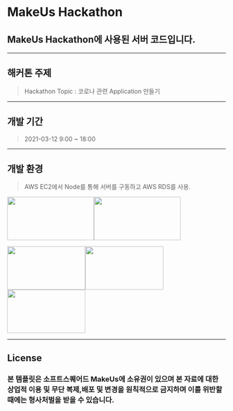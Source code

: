 # MakeUs Hackathon

## MakeUs Hackathon에 사용된 서버 코드입니다.
---
## 해커톤 주제
>Hackathon Topic : 코로나 관련 Application 만들기
---
## 개발 기간
> 2021-03-12 9:00 ~ 18:00
---
## 개발 환경
>AWS EC2에서 Node를 통해 서버를 구동하고 AWS RDS를 사용.


<img src="https://miro.medium.com/max/960/0*uXXbbKGKNQUQonbC.png" width="200" height="100"><img src="https://media.vlpt.us/images/leejh3224/post/eeea9dd5-d99a-4b7b-9024-d4866d48ca70/mysql.png" width="200" height="100">

<img src="https://upload.wikimedia.org/wikipedia/commons/thumb/9/93/Amazon_Web_Services_Logo.svg/1200px-Amazon_Web_Services_Logo.svg.png" width="180" height="100"><img src="https://img1.daumcdn.net/thumb/R800x0/?scode=mtistory2&fname=https%3A%2F%2Fblog.kakaocdn.net%2Fdn%2FbnveOL%2FbtqKylNzdtm%2FN9aaEvOxd7Hm0N0KJYg6l0%2Fimg.png" width="180" height="100"><img src="https://media.vlpt.us/images/ayoung0073/post/e736dc61-9be5-4f91-b751-4a1f64bc4a97/rds.png" width="180" height="100">


---
## License
### 본 템플릿은 소프트스퀘어드 MakeUs에 소유권이 있으며 본 자료에 대한 상업적 이용 및 무단 복제,배포 및 변경을 원칙적으로 금지하며 이를 위반할 때에는 형사처벌을 받을 수 있습니다.


